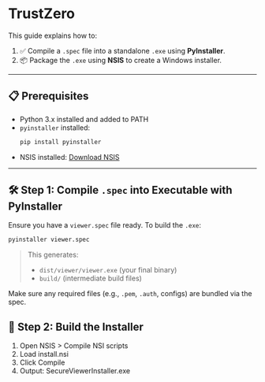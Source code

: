 # TrustZero

This guide explains how to:

1. ✅ Compile a `.spec` file into a standalone `.exe` using **PyInstaller**.
2. 📦 Package the `.exe` using **NSIS** to create a Windows installer.

---

## 📋 Prerequisites

- Python 3.x installed and added to PATH
- `pyinstaller` installed:
  ```bash
  pip install pyinstaller
  ```
- NSIS installed: [Download NSIS](https://nsis.sourceforge.io/Download)

---

## 🛠 Step 1: Compile `.spec` into Executable with PyInstaller

Ensure you have a `viewer.spec` file ready. To build the `.exe`:

```bash
pyinstaller viewer.spec
```

> This generates:
>
> - `dist/viewer/viewer.exe` (your final binary)
> - `build/` (intermediate build files)

Make sure any required files (e.g., `.pem`, `.auth`, configs) are bundled via the spec.

## 📝 Step 2: Build the Installer
1. Open NSIS > Compile NSI scripts
2. Load install.nsi
3. Click Compile
4. Output: SecureViewerInstaller.exe
